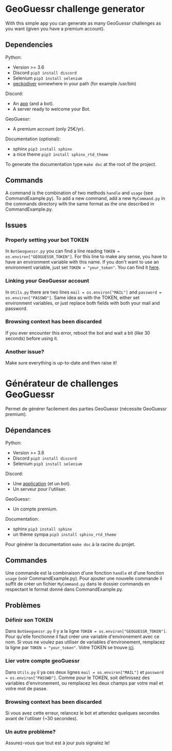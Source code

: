 # GeoGuessr challenge generator

With this simple app you can generate as many GeoGuessr challenges as you want (given you have a premium account).

## Dependencies

Python:
- Version >= 3.6
- Discord `pip3 install discord`
- Selenium `pip3 install selenium`
- [geckodiver](https://github.com/mozilla/geckodriver/releases) somewhere in your path (for example /usr/bin)

Discord:
- An [app](https://discord.com/developers/applications) (and a bot).
- A server ready to welcome your Bot.

GeoGuessr:
- A premium account (only 25€/yr).

Documentation (optional):
- sphinx `pip3 install sphinx`
- a nice theme `pip3 install sphinx_rtd_theme`

To generate the documentation type `make doc` at the root of the project.

## Commands

A command is the combination of two methods `handle` and `usage` (see CommandExample.py).
To add a new command, add a new `MyCommand.py` in the commands directory with the same format
as the one described in CommandExample.py.

## Issues

### Properly setting your bot TOKEN

In `BotGeoguessr.py` you can find a line reading `TOKEN = os.environ["GEOGUESSR_TOKEN"]`. 
For this line to make any sense, you have to have an environment variable with this name.
If you don't want to use an environment variable, just set `TOKEN = "your_token"`. You can find it
[here](https://discord.com/developers/applications).

### Linking your GeoGuessr account

In `Utils.py` there are two lines `mail = os.environ["MAIL"]` and `password = os.environ["PASSWD"]`.
Same idea as with the TOKEN, either set environment variables, or just replace both fields with both your
mail and password.

### Browsing context has been discarded

If you ever encounter this error, reboot the bot and wait a bit (like 30 seconds) before using it.

### Another issue?

Make sure everything is up-to-date and then raise it!

# Générateur de challenges GeoGuessr

Permet de générer facilement des parties GeoGuessr (nécessite GeoGuessr premium).

## Dépendances

Python:
- Version >= 3.6
- Discord `pip3 install discord`
- Selenium `pip3 install selenium`

Discord:
- Une [application](https://discord.com/developers/applications) (et un bot).
- Un serveur pour l'utiliser.

GeoGuessr:
- Un compte premium.

Documentation:
- sphinx `pip3 install sphinx`
- un thème sympa `pip3 install sphinx_rtd_theme`

Pour générer la documentation `make doc` à la racine du projet.

## Commandes

Une commande est la combinaison d'une fonction `handle` et d'une fonction `usage` (voir CommandExample.py).
Pour ajouter une nouvelle commande il suffit de créer un fichier `MyCommand.py` dans le dossier commands en
respectant le format donné dans CommandExample.py.

## Problèmes

### Définir son TOKEN

Dans `BotGeoguessr.py` il y a la ligne `TOKEN = os.environ["GEOGUESSR_TOKEN"]`. 
Pour qu'elle fonctionne il faut créer une variable d'environement avec ce nom.
Si vous ne voulez pas utiliser de variables d'environement, remplacez la ligne par
`TOKEN = "your_token"`. Votre TOKEN se trouve [ici](https://discord.com/developers/applications).

### Lier votre compte geoGuessr

Dans `Utils.py` il ya ces deux lignes `mail = os.environ["MAIL"]` et `password = os.environ["PASSWD"]`.
Comme pour le TOKEN, soit définissez des variables d'environement, ou remplacez les deux champs par votre 
mail et votre mot de passe.

### Browsing context has been discarded

Si vous avez cette erreur, relancez le bot et attendez quelques secondes avant de l'utiliser (~30 secondes).

### Un autre problème?

Assurez-vous que tout est à jour puis signalez le!